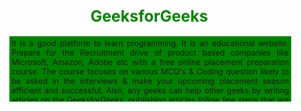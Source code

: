<!DOCTYPE html>
<html>
    <head>
        <style>
            h1 {
                color:Green;
            }
            div.scroll {
                margin:4px, 4px;
                padding:4px;
                background-color: green;
                width: 500px;
                height: 110px;
                overflow-x: hidden;
                overflow-y: auto;
                text-align:justify;
            }
        </style>
    </head>
    <body>
        <center>
        <h1>GeeksforGeeks</h1>
        <div class="scroll">It is a good platform to learn programming.
        It is an educational website. Prepare for the Recruitment drive
        of product based companies like Microsoft, Amazon, Adobe etc with
        a free online placement preparation course. The course focuses
        on various MCQ's & Coding question likely to be asked in the
        interviews & make your upcoming placement season efficient and
        successful. Also, any geeks can help other geeks by writing
        articles on the GeeksforGeeks, publishing articles follow few
        steps that are Articles that need little modification/improvement
        from reviewers are published first. To quickly get your articles
        reviewed, please refer existing articles, their formatting style,
        coding style, and try to make you are close to them. In case you
        are a beginner, you may refer Guidelines to write an Article
        </div>
        </center>
    </body>
</html>  
